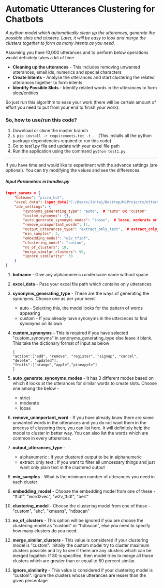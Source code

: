 # Automatic Utterances Clustering for Chatbots

*A python model which automatically clean up the utterances, 
generate the possible slots and clusters. Later, 
it will be easy to look and merge the clusters together 
to form as many intents as you need.*

Assuming you have 10,000 utterances and to perform below operations 
would definitely takes a lot of time 
- **Cleaning up the utterances** - This includes removing unwanted utterances, email ids, numerics and special characters
- **Create Intents** - Analyse the utterances and start clustering the related utterances together to form intents
- **Identify Possible Slots** - Identify related words in the utterances to form slots/entities

So just run this algorithm to ease your work 
(there will be certain amount of effort you need
to put from your end to finish your work).

### So, how to use/run this code?
1. Download or clone the master branch
2. ```$ pip install -r requirements.txt -t . ```
(This installs all the python package 
dependencies required to run this code)
3. Go to test1.py file and update with your excel file path
4. Run the application using the command
```python test1.py```

-----------------------------------------------

If you have time and would like to experiment with the advance settings (are optional). 
You can try modifying the values and see the differences.

##### Input Parameters in handler.py
```JSON format
input_params = {
    "botname": "pizza_bot",
    "excel_data": input_data("C:/Users/Jinraj/Desktop/MLProjects/Utters.xlsx"),
    "adv_settings": {
        "synonyms_generating_type": "auto",  # "auto" OR "custom"
        "custom_synonyms": {},
        "auto_generate_synonyms_modes": "loose",  # loose, moderate or strict
        "remove_unimportant_words": [],
        "output_utterances_type": "extract_only_text",  # extract_only_text or alphanumeric
        "min_samples": 2,
        "embedding_model": "w2v_tfidf",
        "clustering_model": "custom",
        "no_of_clusters": 10,
        "merge_similar_clusters": 90,
        "ignore_similarity": 30
    }
}
```

1. **botname** - Give any alphanumeric+underscore name without space
2. **excel_data** - Pass your excel file path which contains only utterances
3. **synonyms_generating_type** - These are the ways of generating the synonyms. Choose one as per your need.
    - auto - Selecting this, the model looks for the pattern of words appearing 
    - custom - If you already have synonyms in the utterances to find synonyms on its own
4. **custom_synonyms** - This is required if you have selected "custom_synonyms" in synonyms_generating_type
else leave it blank. This take the dictionary format of input as below
    ```
    {
    "action":["add", "remove", "register", "signup", "cancel", "delete", "updated"],
    "fruits":["orange","apple","pineapple"]
    }
    ```

5. **auto_generate_synonyms_modes** - It has 3 different modes based on which it looks at the utterances 
for similar words to create slots. Choose one among the below - 
    - strict
    - moderate
    - loose
6. **remove_unimportant_word** - If you have already know there are some unwanted words 
in the utterances and you do not want them in the process of clustering then, 
you can list here. It will definitely help the model to cluster in better way.
You can also list the words which are common in every utterences.
7. **output_utterances_type** - 
    - alphanumeric : If your clustered output to be in alphanumeric
    - extract_only_text : If you want to filter all unncessary things and 
    just want only plain text in the clustered output
8. **min_samples** - What is the minimum number of utterances you need in each cluster
9. **embedding_model** - Choose the embedding model from one of these - "tfidf", "word2vec", "w2v_tfidf", "bert"
10. **clustering_model** - Choose the clustering model from one of these - "custom", "ahc", "kmeans", "hdbscan"
11. **no_of_clusters** - This option will be ignored if you are choose the clustering model as "custom" or "hdbscan", else you need to specify how many clusters do you need.
12. **merge_similar_clusters** - This value is considered if your clustering model is "custom". Initially the custom model try to cluster maximum clusters possible and try to see if there are any clusters which can be merged togather. If 80 is specified, then model tries to merge all those clusters which are greater than or equal to 80 percent similar.
13. **ignore_similarity** - This value is considered if your clustering model is "custom". Ignore the clusters whose utterances are lesser than the given percentage
